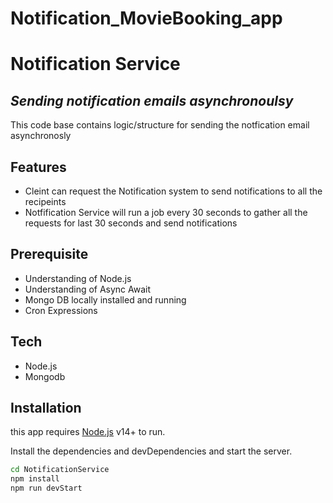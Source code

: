 # Notification_MovieBooking_app
# Notification Service 
## _Sending notification emails asynchronoulsy_ 

This code base contains logic/structure  for sending the notfication email asynchronosly
## Features
* Cleint can request the Notification system to send notifications to all the recipeints
* Notfification Service will run a job every 30 seconds to gather all the requests for last 30 seconds and send notifications


## Prerequisite
- Understanding of Node.js
- Understanding of Async Await
- Mongo DB locally installed and running
- Cron Expressions

## Tech
- Node.js
- Mongodb


## Installation

this app requires [Node.js](https://nodejs.org/) v14+ to run.

Install the dependencies and devDependencies and start the server.

```sh
cd NotificationService
npm install
npm run devStart
```
